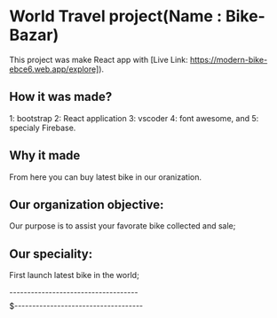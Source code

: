 # World Travel project(Name : Bike-Bazar)

This project was make React app with [Live Link:  https://modern-bike-ebce6.web.app/explore]).

## How it was made?

1: bootstrap 2: React application 3: vscoder 4: font awesome, and 5: specialy Firebase.

## Why it  made

From here you can buy latest bike in our oranization.
## Our organization objective:

Our purpose is to assist your favorate bike collected and sale; 

## Our speciality:

First launch latest bike in the world;

------------------------------------$$$$$$$$$$$$$------------------------------------
